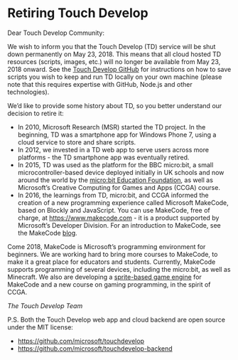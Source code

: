 # Retiring Touch Develop

Dear Touch Develop Community:

We wish to inform you that the Touch Develop (TD) service will be shut down permanently on May 23, 2018. This means that all cloud hosted TD resources (scripts, images, etc.) will no longer be available from May 23, 2018 onward. See the [Touch Develop GitHub](https://github.com/microsoft/touchdevelop) for instructions on how to save scripts you wish to keep and run TD locally on your own machine (please note that this requires expertise with GitHub, Node.js and other technologies).

We’d like to provide some history about TD, so you better understand our decision to retire it:
- In 2010, Microsoft Research (MSR) started the TD project. In the beginning, TD was a smartphone app for Windows Phone 7, using a cloud service to store and share scripts.
- In 2012, we invested in a TD web app to serve users across more platforms - the TD smartphone app was eventually retired.
- In 2015, TD was used as the platform for the BBC micro:bit, a small microcontroller-based device deployed initially in UK schools and now around the world by the [micro:bit Education Foundation](http://microbit.org), as well as Microsoft’s Creative Computing for Games and Apps (CCGA) course.
- In 2016, the learnings from TD, micro:bit, and CCGA informed the creation of a new programming experience called Microsoft MakeCode, based on Blockly and JavaScript. You can use MakeCode, free of charge, at https://www.makecode.com - it is a product supported by Microsoft’s Developer Division. For an introduction to MakeCode, see the MakeCode [blog](https://makecode.com/blog/makecode-overview).

Come 2018, MakeCode is Microsoft’s programming environment for beginners. We are working hard to bring more courses to MakeCode, to make it a great place for educators and students. Currently, MakeCode supports programming of several devices, including the micro:bit, as well as Minecraft. We also are developing a [sprite-based game engine](https://makecode.com/td2mkcd) for MakeCode and a new course on gaming 
programming, in the spirit of CCGA.

*The Touch Develop Team*

P.S. Both the Touch Develop web app and cloud backend are open source under the MIT license:

- https://github.com/microsoft/touchdevelop
- https://github.com/microsoft/touchdevelop-backend